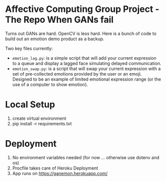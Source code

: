 # Affective Computing Group Project - The Repo When GANs fail

Turns out GANs are hard. OpenCV is less hard. Here is a bunch of code to build out an emotion demo product as a backup.

Two key files currently:
- `emotion_lag.py`: is a simple script that will add your current expression to a queue and display a lagged face simulating delayed communication.
- `emotion_swap.py`: is a script that will swap your current expression with a set of pre-collected emotions provided by the user or an emoji. Designed to be an example of limited emotional expression range (or the use of a computer to show emotion).


# Local Setup
1) create virtual environment
2) pip install -r requirements.txt

# Deployment
1) No environment variables needed (for now ... otherwise use dotenv and os)
2) Procfile takes care of Heroku Deployment
3) App runs on https://ganemon.herokuapp.com/
